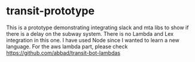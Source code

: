 # transit-prototype


This is a prototype demonstrating integrating slack and mta libs to show if there is a delay on the subway system. There is no Lambda and Lex integration in this one. I have used Node since I wanted  to learn a new language. For the aws lambda part, please check https://github.com/abbad/transit-bot-lambdas  
